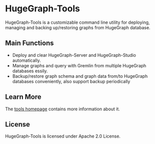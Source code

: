 # HugeGraph-Tools

HugeGraph-Tools is a customizable command line utility for deploying, managing and backing up/restoring graphs from HugeGraph database.

## Main Functions

- Deploy and clear HugeGraph-Server and HugeGraph-Studio automatically.
- Manage graphs and query with Gremlin from multiple HugeGraph databases essily.
- Backup/restore graph schema and graph data from/to HugeGraph databases conveniently, also support backup periodically

## Learn More

The [tools homepage](https://hugegraph.github.io/hugegraph-doc/quickstart/hugegraph-tools.html) contains more information about it. 

## License

HugeGraph-Tools is licensed under Apache 2.0 License.